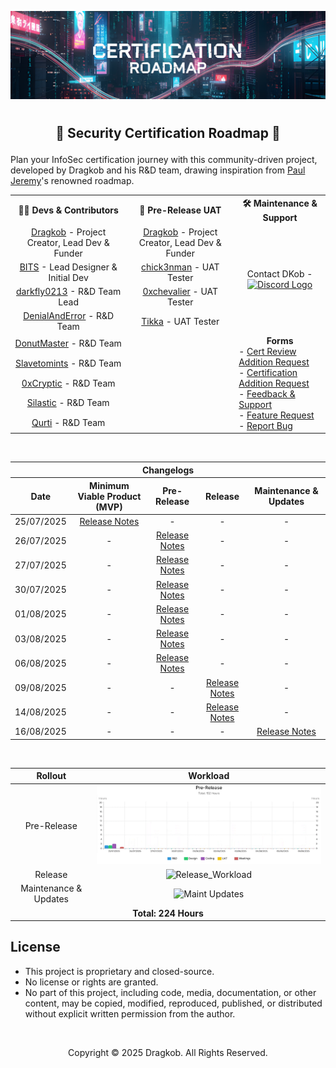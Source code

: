 <!-- Picture + Title + Separator -->
<span title="AI-Generated | Generated with Google Gemini."><img src="https://github.com/Dragkob/Security-Certification-Roadmap/blob/main/Media/banner.png" /></span>
# 
<h2 align="center"><p>📜 Security Certification Roadmap 📜</p></h2>

Plan your InfoSec certification journey with this community-driven project, developed by Dragkob and his R&D team, drawing inspiration from [Paul Jeremy](https://pauljerimy.com/)'s renowned roadmap.

<!-- Core Content -->
<!-- START DEVS & CONTRIBS-->

<table>
   <tr>
      <th align="center">🧑‍💻 Devs & Contributors</th>
      <th align="center">👤 Pre-Release UAT</th>
      <th align="center">🛠️ Maintenance & Support</th>
   </tr>
   <tr>
      <td align="center"><a href="https://dragkob.com">Dragkob</a> - Project Creator, Lead Dev & Funder</td>
      <td align="center"><a href="https://dragkob.com">Dragkob</a> - Project Creator, Lead Dev & Funder</td>
      <td align="center" rowspan="4">
         Contact DKob - <a href="https://discord.com/invite/QuPszM8KNM"><img src="https://cdn.prod.website-files.com/6257adef93867e50d84d30e2/66e278299a53f5bf88615e90_Symbol.svg" alt="Discord Logo" width="16"></a>
      </td>
   </tr>
   <tr>
      <td align="center"><a href="https://bitsdigitalagency.com/">BITS</a> - Lead Designer & Initial Dev</td>
      <td align="center"><a href="https://www.linkedin.com/in/chick3nman/">chick3nman</a> - UAT Tester</td>
   </tr>
   <tr>
      <td align="center"><a href="https://github.com/darkfly02131">darkfly0213</a> - R&D Team Lead</td>
      <td align="center"><a href="https://www.linkedin.com/in/0xchevalier/">0xchevalier</a> - UAT Tester</td>
   </tr>
   <tr>
      <td align="center"><a href="https://tryhackme.com/p/DenialAndError">DenialAndError</a> - R&D Team</td>
      <td align="center"><a href="https://github.com/rioaxi">Tikka</a> - UAT Tester</td>
   </tr>
   <tr>
      <td align="center"><a href="https://donutmaster.github.io/">DonutMaster</a> - R&D Team</td>
      <td align="center"></td>
      <td rowspan="5">
         <div align="center"><strong>Forms</strong></div>
         - <a href="https://forms.gle/KNM9X4Z8ZPNwNoKZ9">Cert Review Addition Request</a><br>
         - <a href="https://forms.gle/Mawf3SZCpDGjQ6ft5">Certification Addition Request</a><br>
         - <a href="https://discord.com/invite/QuPszM8KNM">Feedback & Support</a><br>
         - <a href="https://forms.gle/F8Extq3nJtssBKQc8">Feature Request</a><br>
         - <a href="https://forms.gle/7CLjgezPmgvhztqq7">Report Bug</a><br>
      </td>
   </tr>
   <tr>
      <td align="center"><a href="https://slavetomints.com/">Slavetomints</a> - R&D Team</td>
      <td align="center"></td>
   </tr>
   <tr>
      <td align="center"><a href="https://www.linkedin.com/in/joaquin-ocampo26/">0xCryptic</a> - R&D Team</td>
      <td align="center"></td>
   </tr>
   <tr>
      <td align="center"><a href="https://github.com/Silas-Xeransis">Silastic</a> - R&D Team</td>
      <td align="center"></td>
   </tr>
   <tr>
      <td align="center"><a href="https://github.com/QurtiDev">Qurti</a> - R&D Team</td>
      <td align="center"></td>
   </tr>
</table>


<!-- END DEVS & CONTRIBS-->

<!-- START CHANGELOGS -->
<br />

<table>
  <thead>
    <tr>
      <th colspan="5" style="text-align:center;">Changelogs</th>
    </tr>
    <tr>
      <th>Date</th>
      <th>Minimum Viable Product (MVP)</th>
      <th>Pre-Release</th>
      <th>Release</th>
      <th>Maintenance & Updates</th>
    </tr>
  </thead>
  <tbody>
    <tr>
      <td align="center">25/07/2025</td>
      <td align="center"><a href="https://github.com/Dragkob/Security-Certification-Roadmap/blob/main/Changelogs/25-07-2025.md">Release Notes</a></td>
      <td align="center">-</td>
      <td align="center">-</td>
      <td align="center">-</td>
    </tr>
    <tr>
      <td align="center">26/07/2025</td>
      <td align="center">-</td>
      <td align="center"><a href="https://github.com/Dragkob/Security-Certification-Roadmap/blob/main/Changelogs/26-07-2025.md">Release Notes</a></td>
      <td align="center">-</td>
      <td align="center">-</td>
    </tr>
    <tr>
      <td align="center">27/07/2025</td>
      <td align="center">-</td>
      <td align="center"><a href="https://github.com/Dragkob/Security-Certification-Roadmap/blob/main/Changelogs/27-07-2025.md">Release Notes</a></td>
      <td align="center">-</td>
      <td align="center">-</td>
    </tr>
    <tr>
      <td align="center">30/07/2025</td>
      <td align="center">-</td>
      <td align="center"><a href="https://github.com/Dragkob/Security-Certification-Roadmap/blob/main/Changelogs/30-07-2025.md">Release Notes</a></td>
      <td align="center">-</td>
      <td align="center">-</td>
    </tr>
    <tr>
      <td align="center">01/08/2025</td>
      <td align="center">-</td>
      <td align="center"><a href="https://github.com/Dragkob/Security-Certification-Roadmap/blob/main/Changelogs/01-08-2025.md">Release Notes</a></td>
      <td align="center">-</td>
      <td align="center">-</td>
    </tr>
    <tr>
      <td align="center">03/08/2025</td>
      <td align="center">-</td>
      <td align="center"><a href="https://github.com/Dragkob/Security-Certification-Roadmap/blob/main/Changelogs/03-08-2025.md">Release Notes</a></td>
      <td align="center">-</td>
      <td align="center">-</td>
    </tr>
    <tr>
      <td align="center">06/08/2025</td>
      <td align="center">-</td>
      <td align="center"><a href="https://github.com/Dragkob/Security-Certification-Roadmap/blob/main/Changelogs/06-08-2025.md">Release Notes</a></td>
      <td align="center">-</td>
      <td align="center">-</td>
    </tr>
    <tr>
      <td align="center">09/08/2025</td>
      <td align="center">-</td>
      <td align="center">-</td>
      <td align="center"><a href="https://github.com/Dragkob/Security-Certification-Roadmap/blob/main/Changelogs/09-08-2025.md">Release Notes</a></td>
      <td align="center">-</td>
    </tr>
    <tr>
      <td align="center">14/08/2025</td>
      <td align="center">-</td>
      <td align="center">-</td>
      <td align="center"><a href="https://github.com/Dragkob/Security-Certification-Roadmap/blob/main/Changelogs/14-08-2025.md">Release Notes</a></td>
      <td align="center">-</td>
    </tr>
    <tr>
      <td align="center">16/08/2025</td>
      <td align="center">-</td>
      <td align="center">-</td>
      <td align="center">-</td>
      <td align="center"><a href="https://github.com/Dragkob/Security-Certification-Roadmap/blob/main/Changelogs/16-08-2025.md">Release Notes</a></td>
    </tr>
  </tbody>
</table>

<!-- END CHANGELOGS -->

<br />

<table>
  <thead>
    <tr>
      <th align="center">Rollout</th>
      <th align="center">Workload</th>
    </tr>
  </thead>
  <tbody>
    <tr>
      <td align="center">Pre-Release</td>
      <td align="center">
        <img src="https://github.com/Dragkob/Security-Certification-Roadmap/blob/main/Media/Workload_PreRelease.gif" width="670" />
      </td>
    </tr>
    <tr>
      <td align="center">Release</td>
      <td align="center">
        <img alt="Release_Workload" src="https://github.com/user-attachments/assets/b874f6ab-06e4-49e1-8c1f-efe3ace8f271" width="670" />
      </td>
    </tr>
    <tr>
      <td align="center">Maintenance & Updates</td>
      <td align="center">
        <img height="450" alt="Maint Updates" src="https://github.com/user-attachments/assets/93ae9ad1-3816-4de7-b66e-13a33c6d0834" width="670" />
      </td>
    </tr>
    <tr>
      <td align="center" colspan="2"><strong>Total: 224 Hours</strong></td>
    </tr>
  </tbody>
</table>

## License
- This project is proprietary and closed-source.
- No license or rights are granted.
- No part of this project, including code, media, documentation, or other content, may be copied, modified, reproduced, published, or distributed without explicit written permission from the author.
<br />
<p align="center">Copyright © 2025 Dragkob. All Rights Reserved.</p>
